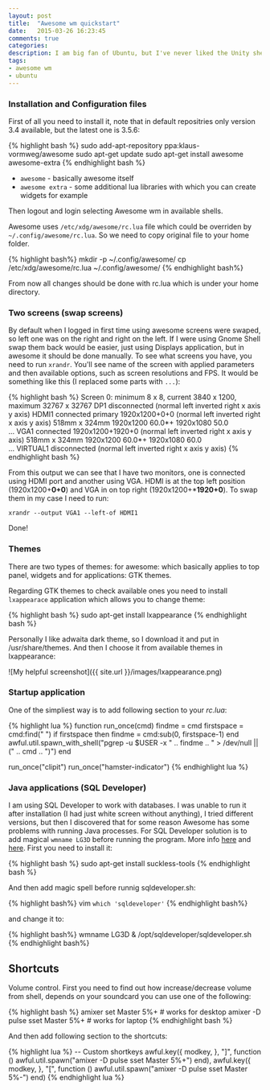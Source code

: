 ```yaml
---
layout: post
title:  "Awesome wm quickstart"
date:   2015-03-26 16:23:45
comments: true
categories:
description: I am big fan of Ubuntu, but I've never liked the Unity shell, so I was using a Gnome shell mostly. But recently I decided to switch to the Awesome window manager. I watched few videos of it and I quite liked the idea of being able to control size and number of windows per workspace. So I've installed it and here want to share some of my problems with solutions.
tags:
- awesome wm
- ubuntu
---
```


### Installation and Configuration files

First of all you need to install it, note that in default repositries only version 3.4 available, but the latest one is 3.5.6:

{% highlight bash %}
sudo add-apt-repository ppa:klaus-vormweg/awesome
sudo apt-get update
sudo apt-get install awesome awesome-extra
{% endhighlight bash %}

 - `awesome` - basically awesome itself
 - `awesome extra` - some additional lua libraries with which you can create widgets for example

Then logout and login selecting Awesome wm in available shells.

Awesome uses `/etc/xdg/awesome/rc.lua` file which could be overriden by `~/.config/awesome/rc.lua`. So we need to copy original file to your home folder.

{% highlight bash%}
mkdir -p ~/.config/awesome/
cp /etc/xdg/awesome/rc.lua ~/.config/awesome/
{% endhighlight bash%}

From now all changes should be done with rc.lua which is under your home directory.

### Two screens (swap screens)

By default when I logged in first time using awesome screens were swaped, so left one was on the right and right on the left. If I were using Gnome Shell swap them back would be easier, just using Displays application, but in awesome it should be done manually. To see what screens you have, you need to run `xrandr`. You'll see name of the screen with applied parameters and then available options, such as screen resolutions and FPS. It would be something like this (I replaced some parts with `...`):

{% highlight bash %}
Screen 0: minimum 8 x 8, current 3840 x 1200, maximum 32767 x 32767
DP1 disconnected (normal left inverted right x axis y axis)
HDMI1 connected primary 1920x1200+0+0 (normal left inverted right x axis y axis) 518mm x 324mm
   1920x1200      60.0*+
   1920x1080      50.0  
   ...
VGA1 connected 1920x1200+1920+0 (normal left inverted right x axis y axis) 518mm x 324mm
   1920x1200      60.0*+
   1920x1080      60.0  
   ...
VIRTUAL1 disconnected (normal left inverted right x axis y axis)
{% endhighlight bash %}

From this output we can see that I have two monitors, one is connected using HDMI port and another using VGA. HDMI is at the top left position (1920x1200+**0+0**) and VGA in on top right (1920x1200+***1920+0**). To swap them in my case I need to run:
 
    xrandr --output VGA1 --left-of HDMI1
    
Done!

### Themes

There are two types of themes: for awesome: which basically applies to top panel, widgets and for applications: GTK themes.

Regarding GTK themes to check available ones you need to install `lxappearace` application which allows you to change theme:

{% highlight bash %}
sudo apt-get install lxappearance
{% endhighlight bash %}

Personally I like adwaita dark theme, so I download it and put in /usr/share/themes. And then I choose it from available themes in lxappearance:

![My helpful screenshot]({{ site.url }}/images/lxappearance.png)

### Startup application

One of the simpliest way is to add following section to your _rc.lua_:

{% highlight lua %}
function run_once(cmd)
  findme = cmd
  firstspace = cmd:find(" ")
  if firstspace then
    findme = cmd:sub(0, firstspace-1)
  end
  awful.util.spawn_with_shell("pgrep -u $USER -x " .. findme .. " > /dev/null || (" .. cmd .. ")")
end

run_once("clipit")
run_once("hamster-indicator")
{% endhighlight lua %}

### Java applications (SQL Developer)

I am using SQL Developer to work with databases. I was unable to run it after installation (I had just white screen without anything), I tried different versions, but then I discovered that for some reason Awesome has some problems with running Java processes. For SQL Developer solution is to add magical `wmname LG3D` before running the program. More info [here](http://tools.suckless.org/wmname) and [here](https://awesome.naquadah.org/wiki/Problems_with_Java). First you need to install it:

{% highlight bash %}
sudo apt-get install suckless-tools
{% endhighlight bash %}

And then add magic spell before runnig sqldeveloper.sh:

{% highlight bash%}
vim `which 'sqldeveloper'`
{% endhighlight bash%}

and change it to:

{% highlight bash%}
wmname LG3D & /opt/sqldeveloper/sqldeveloper.sh
{% endhighlight bash%}


## Shortcuts

Volume control. First you need to find out how increase/decrease volume from shell, depends on your soundcard you can use one of the following:

{% highlight bash %}
amixer set Master 5%+           # works for desktop
amixer -D pulse sset Master 5%+ # works for laptop
{% endhighlight bash %}

And then add following section to the shortcuts:

{% highlight lua %}
  -- Custom shortkeys
 awful.key({ modkey,        }, "]", function () awful.util.spawn("amixer -D pulse sset Master 5%+") end),
 awful.key({ modkey,        }, "[", function () awful.util.spawn("amixer -D pulse sset Master 5%-") end)
{% endhighlight lua %}